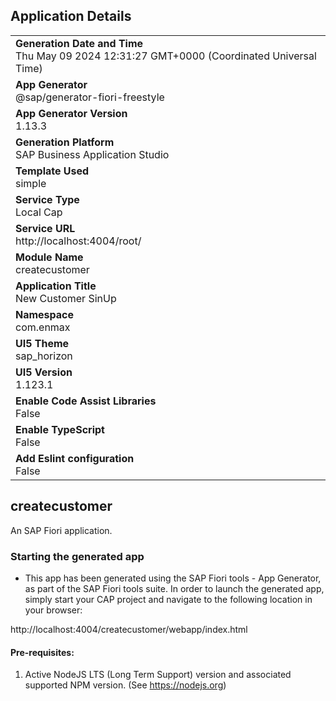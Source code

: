 ## Application Details
|               |
| ------------- |
|**Generation Date and Time**<br>Thu May 09 2024 12:31:27 GMT+0000 (Coordinated Universal Time)|
|**App Generator**<br>@sap/generator-fiori-freestyle|
|**App Generator Version**<br>1.13.3|
|**Generation Platform**<br>SAP Business Application Studio|
|**Template Used**<br>simple|
|**Service Type**<br>Local Cap|
|**Service URL**<br>http://localhost:4004/root/
|**Module Name**<br>createcustomer|
|**Application Title**<br>New Customer SinUp|
|**Namespace**<br>com.enmax|
|**UI5 Theme**<br>sap_horizon|
|**UI5 Version**<br>1.123.1|
|**Enable Code Assist Libraries**<br>False|
|**Enable TypeScript**<br>False|
|**Add Eslint configuration**<br>False|

## createcustomer

An SAP Fiori application.

### Starting the generated app

-   This app has been generated using the SAP Fiori tools - App Generator, as part of the SAP Fiori tools suite.  In order to launch the generated app, simply start your CAP project and navigate to the following location in your browser:

http://localhost:4004/createcustomer/webapp/index.html

#### Pre-requisites:

1. Active NodeJS LTS (Long Term Support) version and associated supported NPM version.  (See https://nodejs.org)


